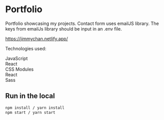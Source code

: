 # Portfolio


Portfolio showcasing my projects. 
Contact form uses emailJS library. The keys from emailJs library should be input in an .env file.

https://jimmychan.netlify.app/

Technologies used:

JavaScript  
React  
CSS Modules  
React  
Sass 

## Run in the local

```bash
npm install / yarn install
npm start / yarn start
```
